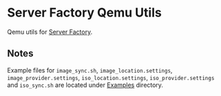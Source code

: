 # Server Factory Qemu Utils

Qemu utils for [Server Factory](https://github.com/milos85vasic/Server-Factory).

## Notes

Example files for `image_sync.sh`, `image_location.settings`, `image_provider.settings`, 
`iso_location.settings`, `iso_provider.settings` and `iso_sync.sh` are located under [Examples](./Examples) directory. 